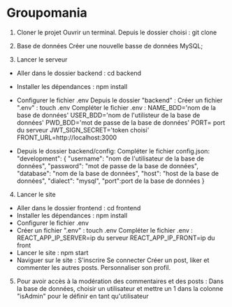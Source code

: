 # Groupomania

1. Cloner le projet
   Ouvrir un terminal.
   Depuis le dossier choisi : git clone

2. Base de données
   Créer une nouvelle basse de données MySQL;

3. Lancer le serveur

- Aller dans le dossier backend : cd backend
- Installer les dépendances : npm install

- Configurer le fichier .env
  Depuis le dossier "backend" :
  Créer un fichier ".env" : touch .env
  Compléter le fichier .env :
  NAME_BDD='nom de la base de données'
  USER_BDD='nom de l'utilisteur de la base de données'
  PWD_BDD='mot de passe de la base de données'
  PORT= port du serveur
  JWT_SIGN_SECRET='token choisi'
  FRONT_URL=http://localhost:3000

- Depuis le dossier backend/config:
  Compléter le fichier config.json:
  "development": {
  "username": "nom de l'utilisateur de la base de données",
  "password": "mot de passe de la base de données",
  "database": "nom de la base de données",
  "host": "host de la base de données",
  "dialect": "mysql",
  "port":port de la base de données
  }

4. Lancer le site

- Aller dans le dossier frontend : cd frontend
- Installer les dépendances : npm install
- Configurer le fichier .env
- Créer un fichier ".env" : touch .env
  Compléter le fichier .env :
  REACT_APP_IP_SERVER=ip du serveur
  REACT_APP_IP_FRONT=ip du front
- Lancer le site : npm start
- Naviguer sur le site :
  S'inscrire
  Se connecter
  Créer un post, liker et commenter les autres posts. Personnaliser son profil.

5. Pour avoir accès à la modération des commentaires et des posts :
   Dans la base de données, choisir un utilisateur et mettre un 1 dans la colonne "isAdmin" pour le définir en tant qu'utilisateur
